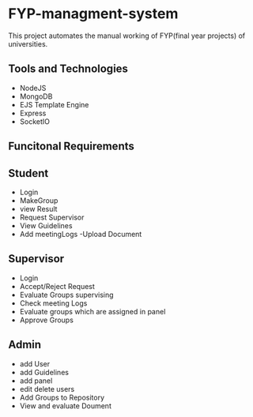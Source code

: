 # FYP-managment-system
This project automates the manual working of FYP(final year projects) of universities.
## Tools and Technologies
- NodeJS
- MongoDB
- EJS Template Engine
- Express
- SocketIO

## Funcitonal Requirements
## Student
- Login
- MakeGroup
- view Result
- Request Supervisor
- View Guidelines
- Add meetingLogs
-Upload Document
## Supervisor
- Login
- Accept/Reject Request
- Evaluate Groups supervising
- Check meeting Logs
- Evaluate groups which are assigned in panel
- Approve Groups
## Admin
- add User
- add Guidelines
- add panel
- edit delete users
- Add Groups to Repository
- View and evaluate Doument
